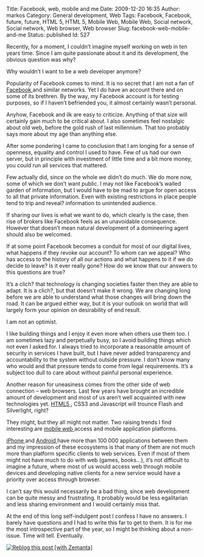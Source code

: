 Title: Facebook, web, mobile and me
Date: 2009-12-20 16:35
Author: markos
Category: General development, Web
Tags: Facebook, Facebook, future, future, HTML 5, HTML 5, Mobile Web, Mobile Web, Social network, Social network, Web browser, Web browser
Slug: facebook-web-mobile-and-me
Status: published
Id: 527

<html>
 <body>
  <div>
   <p>
    Recently, for a moment, I couldn’t imagine myself working on web in ten years time. Since I am quite passionate about it and its development, the obvious question was why?
   </p>
   <p>
    Why wouldn’t I want to be a web developer anymore?
   </p>
   <p>
    Popularity of Facebook comes to mind. It is no secret that I am not a fan of
    <a class="zem_slink" href="http://facebook.com" rel="homepage" title="Facebook">
     Facebook
    </a>
    and similar networks. Yet I do have an account there and on some of its brethren. By the way, my Facebook account is for testing purposes, so if I haven’t befriended you, it almost certainly wasn’t personal.
   </p>
   <p>
    Anyhow, Facebook and ilk are easy to criticize. Anything of that size will certainly gain much to be critical about. I also sometimes feel nostalgic about old web, before the gold rush of last millennium. That too probably says more about my age than anything else.
   </p>
   <p>
    After some pondering I came to conclusion that I am longing for a sense of openness, equality and control I used to have. Few of us had our own server, but in principle with investment of little time and a bit more money, you could run all services that mattered.
   </p>
   <p>
    Few actually did, since on the whole we didn’t do much. We do more now, some of which we don’t want public. I may not like Facebook’s walled garden of information, but I would have to be mad to argue for open access to all that private information. Even with existing restrictions in place people tend to trip and reveal? information to unintended audience.
   </p>
   <p>
    If sharing our lives is what we want to do, which clearly is the case, then rise of brokers like Facebook feels as an unavoidable consequence. However that doesn’t mean natural development of a domineering agent should also be welcomed.
   </p>
   <p>
    If at some point Facebook becomes a conduit for most of our digital lives, what happens if they revoke our account? To whom can we appeal? Who has access to the history of all our actions and what happens to it if we do decide to leave? Is it ever really gone? How do we know that our answers to this questions are true?
   </p>
   <p>
    It’s a clich? that technology is changing societies faster then they are able to adapt. It is a clich?, but that doesn’t make it wrong. We are changing long before we are able to understand what those changes will bring down the road. It can be argued either way, but it is your outlook on world that will largely form your opinion on desirability of end result.
   </p>
   <p>
    I am not an optimist.
   </p>
   <p>
    I like building things and I enjoy it even more when others use them too. I am sometimes lazy and perpetually busy, so I avoid building things which not even I asked for. I always tried to incorporate a reasonable amount of security in services I have built, but I have never added transparency and accountability to the system without outside pressure. I don’t know many who would and that pressure tends to come from legal requirements. It’s a subject too dull to care about without painful personal experience.
   </p>
   <p>
    Another reason for uneasiness comes from the other side of web connection – web browsers. Last few years have brought an incredible amount of development and most of us aren’t well acquainted with new technologies yet.
    <a class="zem_slink" href="http://en.wikipedia.org/wiki/HTML_5" rel="wikipedia" title="HTML 5">
     HTML5
    </a>
    , CSS3 and Javascript will trounce Flash and Silverlight, right?
   </p>
   <p>
    They might, but they all might not matter. Two raising trends I find interesting are
    <a class="zem_slink" href="http://en.wikipedia.org/wiki/Mobile_Web" rel="wikipedia" title="Mobile Web">
     mobile web
    </a>
    access and mobile application platforms.
   </p>
   <p>
    <a class="zem_slink" href="http://www.apple.com/iphone" rel="homepage" title="iPhone">
     iPhone
    </a>
    and
    <a class="zem_slink" href="http://code.google.com/android/" rel="homepage" title="Android">
     Android
    </a>
    have more than 100 000 applications between them and my impression of these ecosystems is that many of them are not much more than platform specific clients to web services. Even if most of them might not have much to do with web (games, books…), it’s not difficult to imagine a future, where most of us would access web through mobile devices and developing native clients for a new service would have a priority over access through browser.
   </p>
   <p>
    I can’t say this would necessarily be a bad thing, since web development can be quite messy and frustrating. It probably would be less egalitarian and less sharing environment and I would certainly miss that.
   </p>
   <p>
    At the end of this long self-indulgent post I confess I have no answers. I barely have questions and I had to write this far to get to them. It is for me the most introspective part of the year, so I might be thinking about a non-issue. Time will tell. Eventually.
   </p>
   <div class="zemanta-pixie">
    <a class="zemanta-pixie-a" href="http://reblog.zemanta.com/zemified/a5117991-c107-4748-a6c7-31134e58e25b/" title="Reblog this post [with Zemanta]">
     <img alt="Reblog this post [with Zemanta]" class="zemanta-pixie-img" src="http://img.zemanta.com/reblog_e.png?x-id=a5117991-c107-4748-a6c7-31134e58e25b"/>
    </a>
    <span class="zem-script paragraph-reblog">
     <script src="http://static.zemanta.com/readside/loader.js" type="text/javascript">
     </script>
    </span>
   </div>
  </div>
 </body>
</html>